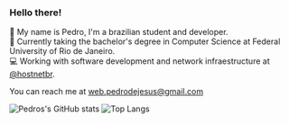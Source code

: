 ### Hello there!

🧙 My name is Pedro, I'm a brazilian student and developer.<br>
🏫 Currently taking the bachelor's degree in Computer Science at Federal University of Rio de Janeiro.<br>
💻 Working with software development and network infraestructure at <a target='_blank' href='https://github.com/hostnetbr'>@hostnetbr</a>.

You can reach me at <a href="mailto:web.pedrodejesus@gmail.com" alt="Gmail">web.pedrodejesus@gmail.com</a>

![Pedros's GitHub stats](https://github-readme-stats.vercel.app/api?username=pedrodejesus&show_icons=true&theme=tokyonight)
![Top Langs](https://github-readme-stats.vercel.app/api/top-langs/?username=pedrodejesus&layout=compact&theme=tokyonight)
